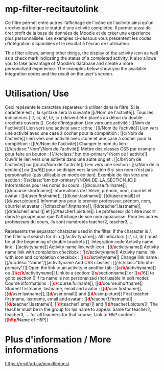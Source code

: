 # mp-filter-recitautolink

 Ce filtre permet entre autres l'affichage de l'icône de l'acitvité ainsi qu'un crochet qui indique le statut d'une activité complétée. Il permet aussi de tirer profit de la base de données de Moodle et de créer une expérience plus personnalisée. Les exemples ci-dessous vous présentent les codes d'intégration disponibles et le résultat à l'écran de l'utilisateur.
 
 This filter allows, among other things, the display of the activity icon as well as a check mark indicating the status of a completed activity. It also allows you to take advantage of Moodle's database and create a more personalized experience. The examples below show you the available integration codes and the result on the user's screen.
 
# Utilisation/ Use
Ceci repésente le caractère séparateur à utiliser dans le filtre.
Si le caractère est /, la syntaxe sera la suivante [[i/Nom de l'activité]].
Tous les indicateurs ( i/, c/, d/, b/, s/ ) doivent être placés au début du double crochets ouverts [[.
Code d'intégration
Lien vers une activité : [[Nom de l'activité]]
Lien vers une activité avec icône : [[i/Nom de l'activité]]
Lien vers une activité avec une case à cocher pour la complétion : [[c/Nom de l'activité]]
Lien vers une activité avec icône et une case à cocher pour la complétion : [[i/c/Nom de l'activité]]
Changer le nom du lien : [[/i/c/desc:"Nom"/Nom de l'activité]]
Mettre des classes CSS par example pour faire un bouton : [[/i/c/class:"btn btn-primary"/Nom de l'activité]]
Ouvrir le lien vers une activité dans une autre onglet : [[c/b/Nom de l'activité]] ou [[i/c/b/Nom de l'activité]]
Lien vers une section : [[s/Nom de la section]] ou [[s//6]] pour se diriger vers la section 6 si son nom n'est pas personnalisé (pas utilisable en mode édition).
Exemble de lien vers une section : [[s/class:"btn btn-primary"/NOM_DE_LA_SECTION_ICI]]
Informations pour les noms du cours : [[d/course.fullname]], [[d/course.shortname]]
Informations de l'élève, prénom, nom, courriel et avatar : [[d/user.firstname]], [[d/user.lastname]], [[d/user.email]] et [[d/user.picture]]
Informations pour le premier professeur, prénom, nom, courriel et avatar : [[d/teacher1.firstname]], [[d/teacher1.lastname]], [[d/teacher1.email]] et [[d/teacher1.picture]]. Le professeur doit être inscrit dans le groupe pour que l'affichage de son nom apparaisse.
Pour les autres professeurs du cours, ils sont numérotés teacher2, teacher3, ...

Represents the separator character used in the filter. If the character is /, the filter will search for it in [[i/activityname]].
All indicators ( i/, c/, d/ ) must be at the begenning of double brackets [[.
Integration code
	Activity name link : [[activityname]]
	Activity name link with icon : [[<b style="color:red">i/</b>activityname]]
	Activity name link with completion checkbox : [[<b style="color:red">c/</b>activityname]]
    Activity name link with icon and completion checkbox : [[<b style="color:red">i/c/</b>activityname]]
    Change link name : [[/i/c/desc:"Name"/]]activityname
    Add CSS classes : [[/i/c/class:"btn btn-primary"/]]
    Open the link to an activity in another tab : [[<b style="color:red">c/b/</b>activityname]] ou [[<b style="color:red">i/c/b/</b>activityname]]
     Link to a section: [[<b style="color: red">s/</b>sectionname]] or [[<b style="color: red">s/</b>/6]] to go to section 6 if its name is not personalized (not usable in edit mode).
	Course informations : [[<b style="color:red">d/</b>course.fullname]], [[<b style="color:red">d/</b>course.shortname]]
	Student firstname, lastname, email and avatar : [[<b style="color:red">d/</b>user.firstname]], [[<b style="color:red">d/</b>user.lastname]], [[<b style="color:red">d/</b>user.email]] and [[<b style="color:red">d/</b>user.picture]]
	First teacher firstname, lastname, email and avatar : [[<b style="color:red">d/</b>teacher1.firstname]], [[<b style="color:red">d/</b>teacher1.lastname]], [[<b style="color:red">d/</b>teacher1.email]] and [[<b style="color:red">d/</b>teacher1.picture]]. The teacher must be in the group for his name to appear.
    Same for teacher2, teacher3, ... for all teachers for that course.
    Link to H5P content: [[<b style="color:red">h5p/</b>Name of H5P]]
    
 # Plus d'information / More informations
 
  https://recitfad.ca/moodledocs/
    
